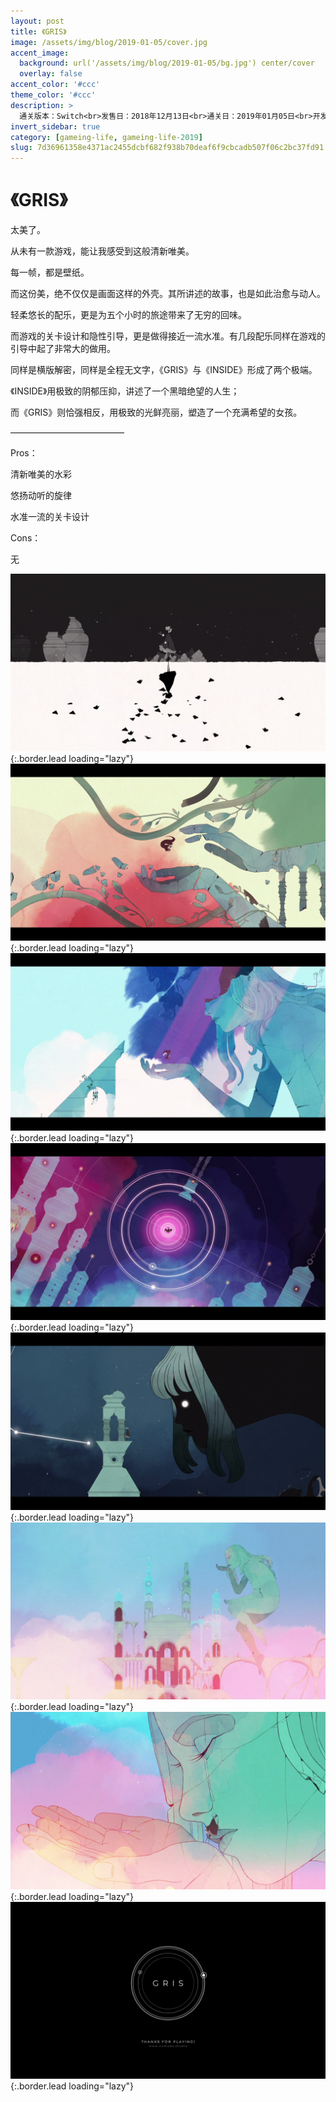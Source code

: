 ```yaml
---
layout: post
title: 《GRIS》
image: /assets/img/blog/2019-01-05/cover.jpg
accent_image: 
  background: url('/assets/img/blog/2019-01-05/bg.jpg') center/cover
  overlay: false
accent_color: '#ccc'
theme_color: '#ccc'
description: >
  通关版本：Switch<br>发售日：2018年12月13日<br>通关日：2019年01月05日<br>开发商：Nomada Studio<br>发行商：<br>Devolver Digital
invert_sidebar: true
category: [gameing-life, gameing-life-2019]
slug: 7d36961358e4371ac2455dcbf682f938b70deaf6f9cbcadb507f06c2bc37fd91
---
```


# 《GRIS》

太美了。

从未有一款游戏，能让我感受到这般清新唯美。

每一帧，都是壁纸。

而这份美，绝不仅仅是画面这样的外壳。其所讲述的故事，也是如此治愈与动人。

轻柔悠长的配乐，更是为五个小时的旅途带来了无穷的回味。

而游戏的关卡设计和隐性引导，更是做得接近一流水准。有几段配乐同样在游戏的引导中起了非常大的做用。

同样是横版解密，同样是全程无文字，《GRIS》与《INSIDE》形成了两个极端。

《INSIDE》用极致的阴郁压抑，讲述了一个黑暗绝望的人生；

而《GRIS》则恰强相反，用极致的光鲜亮丽，塑造了一个充满希望的女孩。

—————————————

Pros：

清新唯美的水彩

悠扬动听的旋律

水准一流的关卡设计

Cons：

无

![](/assets/img/blog/2019-01-05/1.jpg){:.border.lead loading="lazy"}
![](/assets/img/blog/2019-01-05/2.jpg){:.border.lead loading="lazy"}
![](/assets/img/blog/2019-01-05/3.jpg){:.border.lead loading="lazy"}
![](/assets/img/blog/2019-01-05/4.jpg){:.border.lead loading="lazy"}
![](/assets/img/blog/2019-01-05/5.jpg){:.border.lead loading="lazy"}
![](/assets/img/blog/2019-01-05/6.jpg){:.border.lead loading="lazy"}
![](/assets/img/blog/2019-01-05/7.jpg){:.border.lead loading="lazy"}
![](/assets/img/blog/2019-01-05/8.jpg){:.border.lead loading="lazy"}

